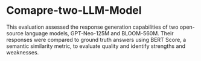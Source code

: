 # Comapre-two-LLM-Model
This evaluation assessed the response generation capabilities of two open-source language models, GPT-Neo-125M and BLOOM-560M. Their responses were compared to ground truth answers using BERT Score, a semantic similarity metric, to evaluate quality and identify strengths and weaknesses.
